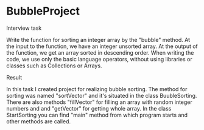 # BubbleProject
Interview task

Write the function for sorting an integer array by the "bubble" method. At the input to the function, we have an integer unsorted array. At the output of the function, we get an array sorted in descending order. When writing the code, we use only the basic language operators, without using libraries or classes such as Collections or Arrays.

Result

In this task I created project for realizing bubble sorting. The method for sorting was named "sortVector" and it's situated in the class BuubleSorting. There are also methods "fillVector" for filling an array with random integer numbers and and "getVector" for getting whole array. In the class StartSorting you can find "main" method from which program starts and other methods are called.
